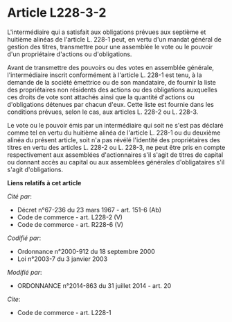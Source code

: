 # Article L228-3-2

L'intermédiaire qui a satisfait aux obligations prévues aux septième et huitième alinéas de l'article L. 228-1 peut, en vertu
d'un mandat général de gestion des titres, transmettre pour une assemblée le vote ou le pouvoir d'un propriétaire d'actions
ou d'obligations. 

Avant de transmettre des pouvoirs ou des votes en assemblée générale, l'intermédiaire inscrit conformément à l'article L.
228-1 est tenu, à la demande de la société émettrice ou de son mandataire, de fournir la liste des propriétaires non
résidents des actions ou des obligations auxquelles ces droits de vote sont attachés ainsi que la quantité d'actions ou
d'obligations détenues par chacun d'eux. Cette liste est fournie dans les conditions prévues, selon le cas, aux articles L.
228-2 ou L. 228-3. 

Le vote ou le pouvoir émis par un intermédiaire qui soit ne s'est pas déclaré comme tel en vertu du huitième alinéa de
l'article L. 228-1 ou du deuxième alinéa du présent article, soit n'a pas révélé l'identité des propriétaires des titres en
vertu des articles L. 228-2 ou L. 228-3, ne peut être pris en compte respectivement aux assemblées d'actionnaires s'il s'agit
de titres de capital ou donnant accès au capital ou aux assemblées générales d'obligataires s'il s'agit d'obligations.

**Liens relatifs à cet article**

_Cité par_:

  - Décret n°67-236 du 23 mars 1967 - art. 151-6 (Ab)
  - Code de commerce - art. L228-2 (V)
  - Code de commerce - art. R228-6 (V)

_Codifié par_:

  - Ordonnance n°2000-912 du 18 septembre 2000
  - Loi n°2003-7 du 3 janvier 2003

_Modifié par_:

  - ORDONNANCE n°2014-863 du 31 juillet 2014 - art. 20

_Cite_:

  - Code de commerce - art. L228-1
